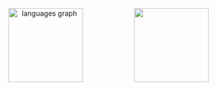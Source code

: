 <div align="center">
<img src="https://github-readme-stats.vercel.app/api/top-langs?username=DanielleNamie&locale=en&hide_title=false&layout=compact&card_width=320&langs_count=5&theme=dracula&hide_border=false" height="150" alt="languages graph"  />
  <img align="right" height="150" src="https://media.giphy.com/media/v1.Y2lkPTc5MGI3NjExeGZwdWt6b3Noa2w1YWZ3dDh5dWFjdm9rYzd5d2lxMXZtcmpjaGRrMyZlcD12MV9naWZzX3NlYXJjaCZjdD1n/ule4vhcY1xEKQ/giphy.gif"  />
</div>


<br clear="both">
